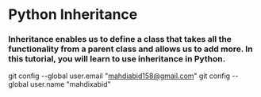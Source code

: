# Python Inheritance
### Inheritance enables us to define a class that takes all the functionality from a parent class and allows us to add more. In this tutorial, you will learn to use inheritance in Python.

  git config --global user.email "mahdiabid158@gmail.com"
  git config --global user.name "mahdixabid"